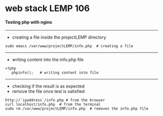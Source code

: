 # web stack LEMP 106

#### Testing php with nginx

---



* creating a file inside the projectLEMP directory
```
sudo emacs /var/www/projectLEMP/info.php  # creating a file
```

---



+ writing content into the info.php file
```
<?php
   phpinfo();   # writing content into file
```
---





* checking if the result is as expected
* remove the file once test is satisfied
```
http://`ipaddress`/info.php # from the browser 
curl localhost/info.php  # from the terminal
sudo rm /var/www/projectLEMP/info.php  # removes the info.php file
```
